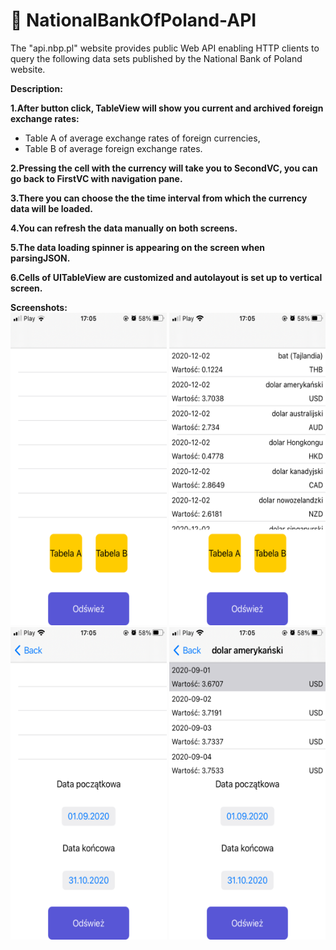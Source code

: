 # 💸 NationalBankOfPoland-API<br/>

The "api.nbp.pl" website provides public Web API enabling HTTP clients to query the following data sets published by the National Bank of Poland website.<br/>

**Description:**<br/>

**1.After button click, TableView will show you current and archived foreign exchange rates:**<br/>
- Table A of average exchange rates of foreign currencies,<br/>
- Table B of average foreign exchange rates.<br/>

**2.Pressing the cell with the currency will take you to SecondVC, you can go back to FirstVC with navigation pane.**<br/>

**3.There you can choose the the time interval from which the currency data will be loaded.**<br/>

**4.You can refresh the data manually on both screens.**<br/>

**5.The data loading spinner is appearing on the screen when parsingJSON.**<br/>

**6.Cells of UITableView are customized and autolayout is set up to vertical screen.**<br/>

**Screenshots:**<br/>
<img src="Screenshots/nbp-1.png" width="250" height="500"/> <img src="Screenshots/nbp-2.png" width="250" height="500"/><br/> <img src="Screenshots/nbp-3.png" width="250" height="500"/> <img src="Screenshots/nbp-4.png" width="250" height="500"/>
